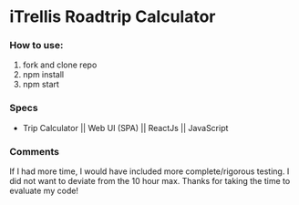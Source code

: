 # iTrellis Roadtrip Calculator

### How to use:
1. fork and clone repo
2. npm install
3. npm start

### Specs
* Trip Calculator || Web UI (SPA) || ReactJs || JavaScript

### Comments
If I had more time, I would have included more complete/rigorous testing. I did not want to deviate from the 10 hour max. Thanks for taking the time to evaluate my code!   
